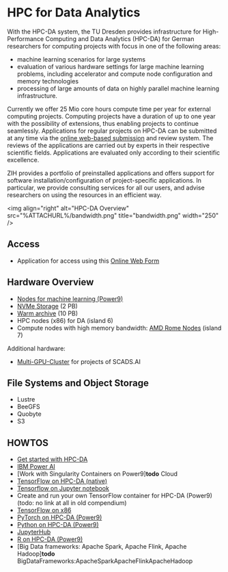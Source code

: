 # HPC for Data Analytics

With the HPC-DA system, the TU Dresden provides infrastructure for High-Performance Computing and
Data Analytics (HPC-DA) for German researchers for computing projects with focus in one of the
following areas:

- machine learning scenarios for large systems
- evaluation of various hardware settings for large machine learning
  problems, including accelerator and compute node configuration and
  memory technologies
- processing of large amounts of data on highly parallel machine
  learning infrastructure.

Currently we offer 25 Mio core hours compute time per year for external computing projects.
Computing projects have a duration of up to one year with the possibility of extensions, thus
enabling projects to continue seamlessly. Applications for regular projects on HPC-DA can be
submitted at any time via the
[online web-based submission](https://tu-dresden.de/zih/hochleistungsrechnen/zugang/hpc-da)
and review system. The reviews of the applications are carried out by experts in their respective
scientific fields. Applications are evaluated only according to their scientific excellence.

ZIH provides a portfolio of preinstalled applications and offers support for software
installation/configuration of project-specific applications. In particular, we provide consulting
services for all our users, and advise researchers on using the resources in an efficient way.

\<img align="right" alt="HPC-DA Overview"
src="%ATTACHURL%/bandwidth.png" title="bandwidth.png" width="250" />

## Access

- Application for access using this 
  [Online Web Form](https://tu-dresden.de/zih/hochleistungsrechnen/zugang/hpc-da)

## Hardware Overview

- [Nodes for machine learning (Power9)](../use_of_hardware/Power9.md)
- [NVMe Storage](../use_of_hardware/NvmeStorage.md) (2 PB)
- [Warm archive](../data_management/WarmArchive.md) (10 PB)
- HPC nodes (x86) for DA (island 6)
- Compute nodes with high memory bandwidth:
  [AMD Rome Nodes](../use_of_hardware/RomeNodes.md) (island 7)

Additional hardware:

- [Multi-GPU-Cluster](../use_of_hardware/AlphaCentauri.md) for projects of SCADS.AI

## File Systems and Object Storage

- Lustre
- BeeGFS
- Quobyte
- S3

## HOWTOS

- [Get started with HPC-DA](../software/GetStartedWithHPCDA.md)
- [IBM Power AI](../software/PowerAI.md)
- [Work with Singularity Containers on Power9]**todo** Cloud
- [TensorFlow on HPC-DA (native)](../software/TensorFlow.md)
- [Tensorflow on Jupyter notebook](../software/TensorFlowOnJupyterNotebook.md)
- Create and run your own TensorFlow container for HPC-DA (Power9) (todo: no link at all in old compendium)
- [TensorFlow on x86](../software/DeepLearning.md)
- [PyTorch on HPC-DA (Power9)](../software/PyTorch.md)
- [Python on HPC-DA (Power9)](../software/Python.md)
- [JupyterHub](../software/JupyterHub.md)
- [R on HPC-DA (Power9)](../software/DataAnalyticsWithR.md)
- [Big Data frameworks: Apache Spark, Apache Flink, Apache Hadoop]**todo** BigDataFrameworks:ApacheSparkApacheFlinkApacheHadoop 
